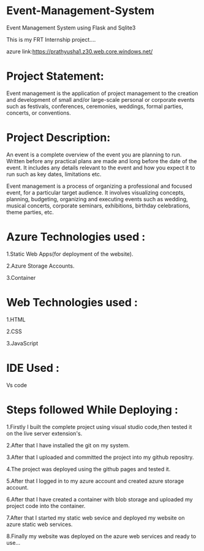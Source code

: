 # Event-Management-System

Event Management System using Flask and Sqlite3

This is my FRT Internship project....

azure link:https://prathyusha1.z30.web.core.windows.net/

# Project Statement:

Event management is the application of project management to the creation and development of small and/or large-scale personal or corporate events such as festivals, conferences, ceremonies, weddings, formal parties, concerts, or conventions.

# Project Description:

An event  is a complete overview of the event you are planning to run. Written before any practical plans are made and long before the date of the event. It includes any details relevant to the event and how you expect it to run such as key dates, limitations etc.

Event management is a process of organizing a professional and focused event, for a particular target audience. It involves visualizing concepts, planning, budgeting, organizing and executing events such as wedding, musical concerts, corporate seminars, exhibitions, birthday celebrations, theme parties, etc.


# Azure Technologies used :

1.Static Web Apps(for deployment of the website).

2.Azure Storage Accounts.

3.Container

# Web Technologies used :

1.HTML

2.CSS

3.JavaScript

# IDE Used :

Vs code

# Steps followed While Deploying :

1.Firstly I built the complete project using visual studio code,then tested it on the live server extension's.

2.After that I have installed the git on my system.

3.After that I uploaded and committed the project into my github repositry.

4.The project was deployed using the github pages and tested it.

5.After that I logged in to my azure account and created azure storage account.

6.After that I have created a container with blob storage and uploaded my project code into the container.

7.After that I started my static web sevice and deployed my website on azure static web services.

8.Finally my website was deployed on the azure web services and ready to use...
